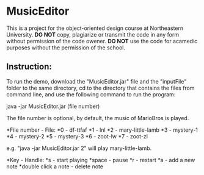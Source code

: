 # MusicEditor

This is a project for the object-oriented design course at Northeastern University.
**DO NOT** copy, plagiarize or transmit the code in any form without permission of the code owener.
**DO NOT** use the code for acamedic purposes without the permission of the school.


## Instruction:
To run the demo, download the "MusicEditor.jar" file and the "inputFile" folder to the same directory, cd to the directory that contains the files from command line, and use the following command to run the program:

java -jar MusicEditor.jar (file number)

The file number is optional, by default, the music of MarioBros is played.

*File number - File:
  *0 - df-ttfaf
  *1 - lnl
  *2 - mary-little-lamb
  *3 - mystery-1
  *4 - mystery-2
  *5 - mystery-3
  *6 - zoot-lw
  *7 - zoot-zl

e.g. "java -jar MusicEditor.jar 2" will play mary-little-lamb.


*Key - Handle:
  *s - start playing
  *space - pause
  *r - restart
  *a - add a new note
  *double click a note - delete note
